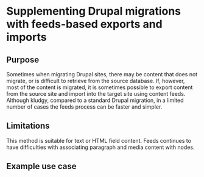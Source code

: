 # Supplementing Drupal migrations with feeds-based exports and imports #

## Purpose ##
Sometimes when migrating Drupal sites, there may be content that does not migrate, or is difficult to retrieve from the source database. If, however, most of the content is migrated, it is sometimes possible to export content from the source site and import into the target site using content feeds. Although kludgy, compared to a standard Drupal migration, in a limited number of cases the feeds process can be faster and simpler.

## Limitations ##
This method is suitable for text or HTML field content. Feeds continues to have difficulties with associating paragraph and media content with nodes.

## Example use case ##
